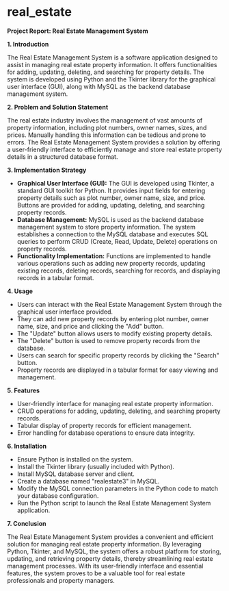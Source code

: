 # real_estate
**Project Report: Real Estate Management System**

**1. Introduction**

The Real Estate Management System is a software application designed to assist in managing real estate property information. It offers functionalities for adding, updating, deleting, and searching for property details. The system is developed using Python and the Tkinter library for the graphical user interface (GUI), along with MySQL as the backend database management system.

**2. Problem and Solution Statement**

The real estate industry involves the management of vast amounts of property information, including plot numbers, owner names, sizes, and prices. Manually handling this information can be tedious and prone to errors. The Real Estate Management System provides a solution by offering a user-friendly interface to efficiently manage and store real estate property details in a structured database format.

**3. Implementation Strategy**

- **Graphical User Interface (GUI):** The GUI is developed using Tkinter, a standard GUI toolkit for Python. It provides input fields for entering property details such as plot number, owner name, size, and price. Buttons are provided for adding, updating, deleting, and searching property records.
- **Database Management:** MySQL is used as the backend database management system to store property information. The system establishes a connection to the MySQL database and executes SQL queries to perform CRUD (Create, Read, Update, Delete) operations on property records.
- **Functionality Implementation:** Functions are implemented to handle various operations such as adding new property records, updating existing records, deleting records, searching for records, and displaying records in a tabular format.

**4. Usage**

- Users can interact with the Real Estate Management System through the graphical user interface provided.
- They can add new property records by entering plot number, owner name, size, and price and clicking the "Add" button.
- The "Update" button allows users to modify existing property details.
- The "Delete" button is used to remove property records from the database.
- Users can search for specific property records by clicking the "Search" button.
- Property records are displayed in a tabular format for easy viewing and management.

**5. Features**

- User-friendly interface for managing real estate property information.
- CRUD operations for adding, updating, deleting, and searching property records.
- Tabular display of property records for efficient management.
- Error handling for database operations to ensure data integrity.

**6. Installation**

- Ensure Python is installed on the system.
- Install the Tkinter library (usually included with Python).
- Install MySQL database server and client.
- Create a database named "realestate3" in MySQL.
- Modify the MySQL connection parameters in the Python code to match your database configuration.
- Run the Python script to launch the Real Estate Management System application.

**7. Conclusion**

The Real Estate Management System provides a convenient and efficient solution for managing real estate property information. By leveraging Python, Tkinter, and MySQL, the system offers a robust platform for storing, updating, and retrieving property details, thereby streamlining real estate management processes. With its user-friendly interface and essential features, the system proves to be a valuable tool for real estate professionals and property managers.
